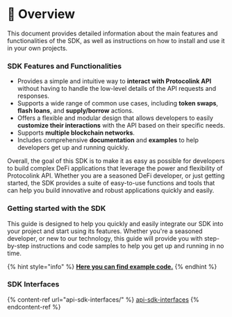 # 🔮 Overview

This document provides detailed information about the main features and functionalities of the SDK, as well as instructions on how to install and use it in your own projects.

### SDK Features and Functionalities

* Provides a simple and intuitive way to **interact with Protocolink API** without having to handle the low-level details of the API requests and responses.
* Supports a wide range of common use cases, including **token swaps**, **flash loans**, and **supply/borrow** actions.
* Offers a flexible and modular design that allows developers to easily **customize their interactions** with the API based on their specific needs.
* Supports **multiple blockchain networks**.
* Includes comprehensive **documentation** and **examples** to help developers get up and running quickly.

Overall, the goal of this SDK is to make it as easy as possible for developers to build complex DeFi applications that leverage the power and flexibility of Protocolink API. Whether you are a seasoned DeFi developer, or just getting started, the SDK provides a suite of easy-to-use functions and tools that can help you build innovative and robust applications quickly and easily.

### Getting started with the SDK

This guide is designed to help you quickly and easily integrate our SDK into your project and start using its features. Whether you're a seasoned developer, or new to our technology, this guide will provide you with step-by-step instructions and code samples to help you get up and running in no time.

{% hint style="info" %}
[**Here you can find example code.**](https://github.com/dinngo/protocolink-js-sdk/blob/master/packages/api/examples/uniswap-v3-swap-and-aave-v3-supply.ts)
{% endhint %}

### SDK Interfaces

{% content-ref url="api-sdk-interfaces/" %}
[api-sdk-interfaces](api-sdk-interfaces/)
{% endcontent-ref %}




